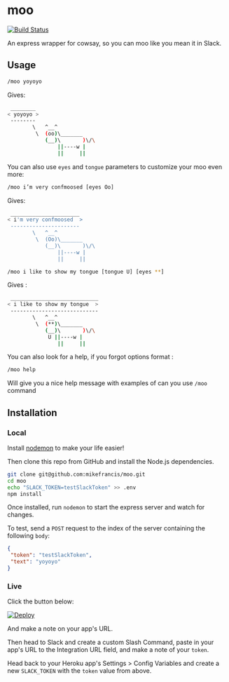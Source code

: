 # moo

[![Build Status](https://travis-ci.org/mikefrancis/moo.svg?branch=master)](https://travis-ci.org/mikefrancis/moo)

An express wrapper for cowsay, so you can moo like you mean it in Slack.

## Usage

```bash
/moo yoyoyo
```

Gives:

```bash
 ________
< yoyoyo >
 --------
        \   ^__^
         \  (oo)\_______
            (__)\       )\/\
                ||----w |
                ||     ||
```

You can also use `eyes` and `tongue` parameters to customize your moo even more: 

```bash
/moo i’m very confmoosed [eyes Oo] 
```

Gives: 
```bash
 ______________________
< i'm very confmoosed  >
 ----------------------
        \   ^__^
         \  (Oo)\_______
            (__)\       )\/\
                ||----w |
                ||     ||
```

```bash
/moo i like to show my tongue [tongue U] [eyes **]
```

Gives : 

```bash
 ____________________________
< i like to show my tongue  >
 ----------------------------
        \   ^__^
         \  (**)\_______
            (__)\       )\/\
             U ||----w |
                ||     ||
```

You can also look for a help, if you forgot options format : 
```bash
/moo help
```

Will give you a nice help message with examples of can you use `/moo` command

## Installation

### Local

Install [nodemon](http://nodemon.io) to make your life easier!

Then clone this repo from GitHub and install the Node.js dependencies.

```bash
git clone git@github.com:mikefrancis/moo.git
cd moo
echo "SLACK_TOKEN=testSlackToken" >> .env
npm install
```

Once installed, run `nodemon` to start the express server and watch for changes.

To test, send a `POST` request to the index of the server containing the following `body`:

```json
{
 "token": "testSlackToken",
 "text": "yoyoyo"
}
```

### Live

Click the button below:

[![Deploy](https://www.herokucdn.com/deploy/button.svg)](https://heroku.com/deploy)

And make a note on your app's URL.

Then head to Slack and create a custom Slash Command, paste in your app's URL to the Integration URL field, and make a note of your `token`.

Head back to your Heroku app's Settings > Config Variables and create a new `SLACK_TOKEN` with the `token` value from above.
